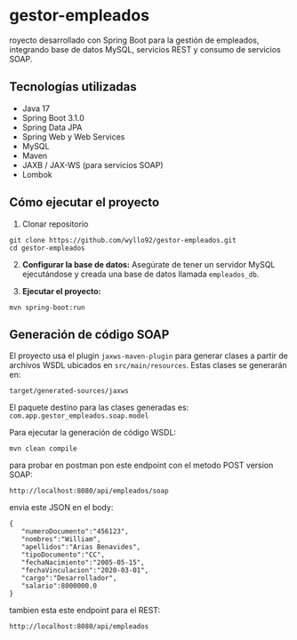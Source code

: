 # gestor-empleados
royecto desarrollado con Spring Boot para la gestión de empleados, integrando base de datos MySQL, servicios REST y consumo de servicios SOAP.


## Tecnologías utilizadas

- Java 17
- Spring Boot 3.1.0
- Spring Data JPA
- Spring Web y Web Services
- MySQL
- Maven
- JAXB / JAX-WS (para servicios SOAP)
- Lombok


## Cómo ejecutar el proyecto

1. Clonar repositorio
```
git clone https://github.com/wyllo92/gestor-empleados.git
cd gestor-empleados
```

2. **Configurar la base de datos:**
Asegúrate de tener un servidor MySQL ejecutándose y creada una base de datos llamada `empleados_db`.

3. **Ejecutar el proyecto:**

```
mvn spring-boot:run
```

## Generación de código SOAP

El proyecto usa el plugin `jaxws-maven-plugin` para generar clases a partir de archivos WSDL ubicados en `src/main/resources`. Estas clases se generarán en:

```
target/generated-sources/jaxws
```

El paquete destino para las clases generadas es:  
`com.app.gestor_empleados.soap.model`

Para ejecutar la generación de código WSDL:

```
mvn clean compile
```

para probar en postman 
pon este endpoint con el metodo POST version SOAP:
```
http://localhost:8080/api/empleados/soap
```

envia este JSON en el body:
```
{
   "numeroDocumento":"456123",
   "nombres":"William",
   "apellidos":"Arias Benavides",
   "tipoDocumento":"CC",
   "fechaNacimiento":"2005-05-15",
   "fechaVinculacion":"2020-03-01",
   "cargo":"Desarrollador",
   "salario":8000000.0
}
```

tambien esta este endpoint para el REST:
```
http://localhost:8080/api/empleados
```
